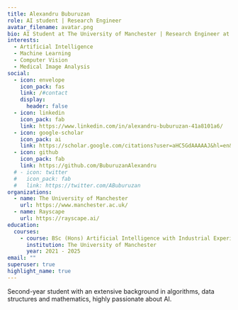 ```yaml
---
title: Alexandru Buburuzan
role: AI student | Research Engineer
avatar_filename: avatar.png
bio: AI Student at The University of Manchester | Research Engineer at Rayscape
interests:
  - Artificial Intelligence
  - Machine Learning
  - Computer Vision
  - Medical Image Analysis
social:
  - icon: envelope
    icon_pack: fas
    link: /#contact
    display:
      header: false
  - icon: linkedin
    icon_pack: fab
    link: https://www.linkedin.com/in/alexandru-buburuzan-41a8101a6/
  - icon: google-scholar
    icon_pack: ai
    link: https://scholar.google.com/citations?user=aHC5GdAAAAAJ&hl=en&oi=ao
  - icon: github
    icon_pack: fab
    link: https://github.com/BuburuzanAlexandru
  # - icon: twitter
  #   icon_pack: fab
  #   link: https://twitter.com/ABuburuzan
organizations:
  - name: The University of Manchester
    url: https://www.manchester.ac.uk/
  - name: Rayscape
    url: https://rayscape.ai/
education:
  courses:
    - course: BSc (Hons) Artificial Intelligence with Industrial Experience
      institution: The University of Manchester
      year: 2021 - 2025
email: ""
superuser: true
highlight_name: true
---
```

Second-year student with an extensive background in algorithms, data structures and mathematics, highly passionate about AI.